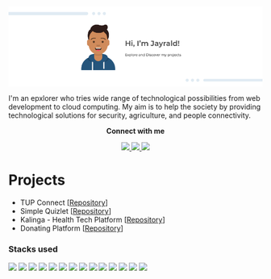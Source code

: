 <img src="https://github.com/Jayrald07/Jayrald07/blob/13ff422891e470dfd388c03a68ea9dfd2b207429/Github%20Profile%20Banner.png" align="center"/>

<!-- [![Gmail](https://img.shields.io/badge/Gmail-D14836?style=for-the-badge&logo=gmail&logoColor=white)](mailto:geraldempino@gmail.com) -->

<p>
I'm an epxlorer who tries wide range of technological possibilities from web development to cloud computing. My aim is to help the society by providing technological solutions for security, agriculture, and people connectivity.
</p>

<p align="center">
<b>Connect with me</b>
<p align="center">
<a href="https://www.linkedin.com/in/jayrald-empino-861586121/">
<img src="https://cdn.jsdelivr.net/gh/devicons/devicon/icons/linkedin/linkedin-original.svg" width="20"/>
</a>
<a href="https://www.facebook.com/jayrald.emp">
<img src="https://cdn.jsdelivr.net/gh/devicons/devicon/icons/facebook/facebook-original.svg" width="20"/>          
</a>
<a href="mailto:geraldempino@gmail.com">
<img src="https://www.vectorlogo.zone/logos/gmail/gmail-icon.svg" width="20"/>          
</a>
</p>
</p>


# Projects

- TUP Connect [[Repository](https://github.com/Jayrald07/tup-connect)]
- Simple Quizlet [[Repository](https://github.com/Jayrald07/Simple-Quizlet)]
- Kalinga - Health Tech Platform [[Repository](https://github.com/Jayrald07/Kalinga-Backend)]
- Donating Platform [[Repository](https://github.com/Jayrald07/Donating-Platform-Backend)]



### Stacks used
<p>
<img src="https://cdn.jsdelivr.net/gh/devicons/devicon/icons/html5/html5-original.svg" width="25" />
<img src="https://cdn.jsdelivr.net/gh/devicons/devicon/icons/css3/css3-original.svg" width="25"/>
<img src="https://cdn.jsdelivr.net/gh/devicons/devicon/icons/javascript/javascript-original.svg" width="25"/>
<img src="https://cdn.jsdelivr.net/gh/devicons/devicon/icons/php/php-original.svg" width="25"/>
<img src="https://cdn.jsdelivr.net/gh/devicons/devicon/icons/nodejs/nodejs-original.svg" width="25"/>
<img src="https://cdn.jsdelivr.net/gh/devicons/devicon/icons/mongodb/mongodb-original.svg" width="25"/>
<img src="https://cdn.jsdelivr.net/gh/devicons/devicon/icons/mysql/mysql-original.svg" width="25"/>
<img src="https://cdn.jsdelivr.net/gh/devicons/devicon/icons/graphql/graphql-plain.svg" width="25"/>
<img src="https://cdn.jsdelivr.net/gh/devicons/devicon/icons/amazonwebservices/amazonwebservices-plain-wordmark.svg" width="25"/>
<img src="https://cdn.jsdelivr.net/gh/devicons/devicon/icons/docker/docker-plain-wordmark.svg" width="25"/>
<img src="https://cdn.jsdelivr.net/gh/devicons/devicon/icons/react/react-original.svg" width="25"/>
<img src="https://cdn.jsdelivr.net/gh/devicons/devicon/icons/typescript/typescript-original.svg" width="25"/>
<img src="https://cdn.jsdelivr.net/gh/devicons/devicon/icons/express/express-original.svg" width="25"/>
<img src="https://www.vectorlogo.zone/logos/getpostman/getpostman-icon.svg" width="25"/>
</p>
